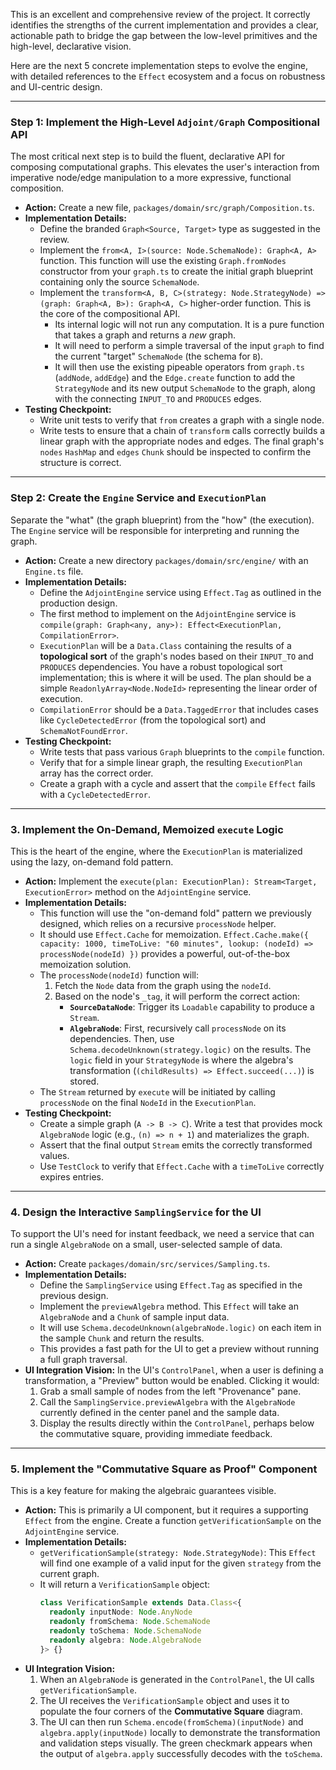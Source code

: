 This is an excellent and comprehensive review of the project. It correctly identifies the strengths of the current implementation and provides a clear, actionable path to bridge the gap between the low-level primitives and the high-level, declarative vision.

Here are the next 5 concrete implementation steps to evolve the engine, with detailed references to the `Effect` ecosystem and a focus on robustness and UI-centric design.

---

### **Step 1: Implement the High-Level `Adjoint/Graph` Compositional API**

The most critical next step is to build the fluent, declarative API for composing computational graphs. This elevates the user's interaction from imperative node/edge manipulation to a more expressive, functional composition.

- **Action:** Create a new file, `packages/domain/src/graph/Composition.ts`.
- **Implementation Details:**
  - Define the branded `Graph<Source, Target>` type as suggested in the review.
  - Implement the `from<A, I>(source: Node.SchemaNode): Graph<A, A>` function. This function will use the existing `Graph.fromNodes` constructor from your `graph.ts` to create the initial graph blueprint containing only the source `SchemaNode`.
  - Implement the `transform<A, B, C>(strategy: Node.StrategyNode) => (graph: Graph<A, B>): Graph<A, C>` higher-order function. This is the core of the compositional API.
    - Its internal logic will not run any computation. It is a pure function that takes a graph and returns a _new_ graph.
    - It will need to perform a simple traversal of the input `graph` to find the current "target" `SchemaNode` (the schema for `B`).
    - It will then use the existing pipeable operators from `graph.ts` (`addNode`, `addEdge`) and the `Edge.create` function to add the `StrategyNode` and its new output `SchemaNode` to the graph, along with the connecting `INPUT_TO` and `PRODUCES` edges.
- **Testing Checkpoint:**
  - Write unit tests to verify that `from` creates a graph with a single node.
  - Write tests to ensure that a chain of `transform` calls correctly builds a linear graph with the appropriate nodes and edges. The final graph's `nodes` `HashMap` and `edges` `Chunk` should be inspected to confirm the structure is correct.

---

### **Step 2: Create the `Engine` Service and `ExecutionPlan`**

Separate the "what" (the graph blueprint) from the "how" (the execution). The `Engine` service will be responsible for interpreting and running the graph.

- **Action:** Create a new directory `packages/domain/src/engine/` with an `Engine.ts` file.
- **Implementation Details:**
  - Define the `AdjointEngine` service using `Effect.Tag` as outlined in the production design.
  - The first method to implement on the `AdjointEngine` service is `compile(graph: Graph<any, any>): Effect<ExecutionPlan, CompilationError>`.
  - `ExecutionPlan` will be a `Data.Class` containing the results of a **topological sort** of the graph's nodes based on their `INPUT_TO` and `PRODUCES` dependencies. You have a robust topological sort implementation; this is where it will be used. The plan should be a simple `ReadonlyArray<Node.NodeId>` representing the linear order of execution.
  - `CompilationError` should be a `Data.TaggedError` that includes cases like `CycleDetectedError` (from the topological sort) and `SchemaNotFoundError`.
- **Testing Checkpoint:**
  - Write tests that pass various `Graph` blueprints to the `compile` function.
  - Verify that for a simple linear graph, the resulting `ExecutionPlan` array has the correct order.
  - Create a graph with a cycle and assert that the `compile` `Effect` fails with a `CycleDetectedError`.

---

### **3. Implement the On-Demand, Memoized `execute` Logic**

This is the heart of the engine, where the `ExecutionPlan` is materialized using the lazy, on-demand fold pattern.

- **Action:** Implement the `execute(plan: ExecutionPlan): Stream<Target, ExecutionError>` method on the `AdjointEngine` service.
- **Implementation Details:**
  - This function will use the "on-demand fold" pattern we previously designed, which relies on a recursive `processNode` helper.
  - It should use `Effect.Cache` for memoization. `Effect.Cache.make({ capacity: 1000, timeToLive: "60 minutes", lookup: (nodeId) => processNode(nodeId) })` provides a powerful, out-of-the-box memoization solution.
  - The `processNode(nodeId)` function will:
    1.  Fetch the `Node` data from the graph using the `nodeId`.
    2.  Based on the node's `_tag`, it will perform the correct action:
        - **`SourceDataNode`**: Trigger its `Loadable` capability to produce a `Stream`.
        - **`AlgebraNode`**: First, recursively call `processNode` on its dependencies. Then, use `Schema.decodeUnknown(strategy.logic)` on the results. The `logic` field in your `StrategyNode` is where the algebra's transformation (`(childResults) => Effect.succeed(...)`) is stored.
  - The `Stream` returned by `execute` will be initiated by calling `processNode` on the final `NodeId` in the `ExecutionPlan`.
- **Testing Checkpoint:**
  - Create a simple graph (`A -> B -> C`). Write a test that provides mock `AlgebraNode` logic (e.g., `(n) => n + 1`) and materializes the graph.
  - Assert that the final output `Stream` emits the correctly transformed values.
  - Use `TestClock` to verify that `Effect.Cache` with a `timeToLive` correctly expires entries.

---

### **4. Design the Interactive `SamplingService` for the UI**

To support the UI's need for instant feedback, we need a service that can run a single `AlgebraNode` on a small, user-selected sample of data.

- **Action:** Create `packages/domain/src/services/Sampling.ts`.
- **Implementation Details:**
  - Define the `SamplingService` using `Effect.Tag` as specified in the previous design.
  - Implement the `previewAlgebra` method. This `Effect` will take an `AlgebraNode` and a `Chunk` of sample input data.
  - It will use `Schema.decodeUnknown(algebraNode.logic)` on each item in the sample `Chunk` and return the results.
  - This provides a fast path for the UI to get a preview without running a full graph traversal.
- **UI Integration Vision:** In the UI's `ControlPanel`, when a user is defining a transformation, a "Preview" button would be enabled. Clicking it would:
  1.  Grab a small sample of nodes from the left "Provenance" pane.
  2.  Call the `SamplingService.previewAlgebra` with the `AlgebraNode` currently defined in the center panel and the sample data.
  3.  Display the results directly within the `ControlPanel`, perhaps below the commutative square, providing immediate feedback.

---

### **5. Implement the "Commutative Square as Proof" Component**

This is a key feature for making the algebraic guarantees visible.

- **Action:** This is primarily a UI component, but it requires a supporting `Effect` from the engine. Create a function `getVerificationSample` on the `AdjointEngine` service.
- **Implementation Details:**
  - `getVerificationSample(strategy: Node.StrategyNode)`: This `Effect` will find one example of a valid input for the given `strategy` from the current graph.
  - It will return a `VerificationSample` object:
    ```typescript
    class VerificationSample extends Data.Class<{
      readonly inputNode: Node.AnyNode
      readonly fromSchema: Node.SchemaNode
      readonly toSchema: Node.SchemaNode
      readonly algebra: Node.AlgebraNode
    }> {}
    ```
- **UI Integration Vision:**
  1.  When an `AlgebraNode` is generated in the `ControlPanel`, the UI calls `getVerificationSample`.
  2.  The UI receives the `VerificationSample` object and uses it to populate the four corners of the **Commutative Square** diagram.
  3.  The UI can then run `Schema.encode(fromSchema)(inputNode)` and `algebra.apply(inputNode)` locally to demonstrate the transformation and validation steps visually. The green checkmark appears when the output of `algebra.apply` successfully decodes with the `toSchema`.
